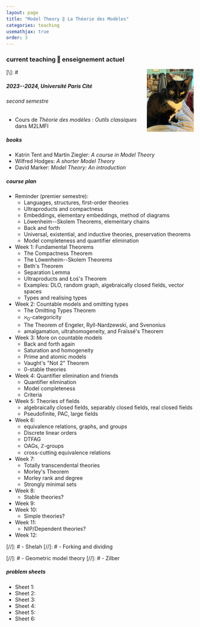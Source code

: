 ```yaml
---
layout: page
title: "Model Theory ‖ La Théorie des Modèles"
categories: teaching
usemathjax: true
order: 3
---
```


### current teaching ‖ enseignement actuel

[\\]: # <img src="/IMAGES/tilly.jpeg" width="25%" style="float:right;">

##### 2023--2024, Université Paris Cité
###### second semestre
- Cours de _Théorie des modèles : Outils classiques_ dans M2LMFI

##### books

- Katrin Tent and Martin Ziegler: _A course in Model Theory_
- Wilfred Hodges: _A shorter Model Theory_
- David Marker: _Model Theory: An introduction_

##### course plan

- Reminder (premier semestre):
	- Languages, structures, first-order theories
	- Ultraproducts and compactness
	- Embeddings, elementary embeddings, method of diagrams
	- Löwenheim--Skolem Theorems, elementary chains
	- Back and forth
	- Universal, existential, and inductive theories, preservation theorems
	- Model completeness and quantifier elimination
- Week 1: Fundamental Theorems
	- The Compactness Theorem
	- The Löwenheim--Skolem Theorems
	- Beth's Theorem
	- Separation Lemma
	- Ultraproducts and Łoś's Theorem 
	- Examples: DLO, random graph, algebraically closed fields, vector spaces
	- Types and realising types
- Week 2: Countable models and omitting types
	- The Omitting Types Theorem
	- $\aleph_{0}$-categoricity
	- The Theorem of Engeler, Ryll-Nardzewski, and Svenonius
	- amalgamation, ultrahomogeneity, and Fraïssé's Theorem
- Week 3: More on countable models
	- Back and forth again
	- Saturation and homogeneity
	- Prime and atomic models
	- Vaught's "Not $2$" Theorem
	- $0$-stable theories
- Week 4: Quantifier elimination and friends
	- Quantifier elimination
	- Model completeness
	- Criteria
- Week 5: Theories of fields
	- algebraically closed fields, separably closed fields, real closed fields
	- Pseudofinite, PAC, large fields
- Week 6:
	- equivalence relations, graphs, and groups
	- Discrete linear orders
	- DTFAG
	- OAGs, $\mathbb{Z}$-groups
	- cross-cutting equivalence relations
- Week 7:
	- Totally transcendental theories
	- Morley's Theorem
	- Morley rank and degree
	- Strongly minimal sets
- Week 8:
	- Stable theories?
- Week 9:
- Week 10:
	- Simple theories?
- Week 11:
	- NIP/Dependent theories?
- Week 12:

[//]: # - Shelah
[//]: # - Forking and dividing

[//]: # - Geometric model theory
[//]: # - Zilber

##### problem sheets

- Sheet 1:
- Sheet 2:
- Sheet 3:
- Sheet 4:
- Sheet 5:
- Sheet 6:


[contact]: ./contact
[UPC]:  https://u-paris.fr/
[IMJ-PRG]: https://u-paris.fr/
[LM]:   https://www.imj-prg.fr/lm/
[GeoMod]: https://home.mathematik.uni-freiburg.de/palacin/GeoMod/
[JSL]:  https://msp.org/mt/
[Model Theory]: https://msp.org/mt/
[first issue]:  https://msp.org/mt/
